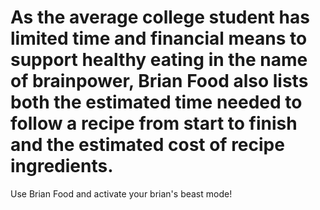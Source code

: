 # As the average college student has limited time and financial means to support healthy eating in the name of brainpower, Brian Food also lists both the estimated time needed to follow a recipe from start to finish and the estimated cost of recipe ingredients. 
Use Brian Food and activate your brian's beast mode!
